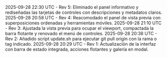 2025-09-28 22:30 UTC - Rev 5: Eliminado el panel informativo y rediseñadas las tarjetas de controles con descripciones y metadatos claros.
2025-09-28 20:58 UTC - Rev 4: Reacomodado el panel de vista previa con superposiciones ordenadas y herramientas móviles.
2025-09-28 21:10 UTC - Rev 3: Ajustada la vista previa para ocupar el viewport, compactada la barra flotante y renovado el menú de controles.
2025-09-28 20:38 UTC - Rev 2: Añadido script update.sh para ejecutar git pull origin con la rama o tag indicado.
2025-09-28 20:29 UTC - Rev 1: Actualización de la interfaz con barra de estado integrada, acciones flotantes y galería en modal.

